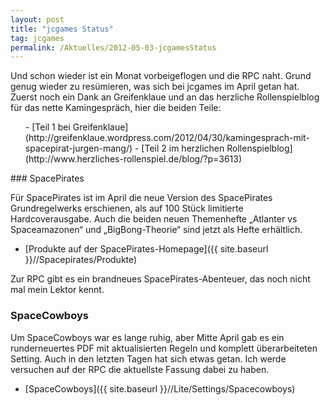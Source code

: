 ```yaml
---
layout: post
title: "jcgames Status"
tag: jcgames
permalink: /Aktuelles/2012-05-03-jcgamesStatus
---
```


Und schon wieder ist ein Monat vorbeigeflogen und die RPC naht. Grund genug wieder zu resümieren, was sich bei jcgames im April getan hat. Zuerst noch ein Dank an Greifenklaue und an das herzliche Rollenspielblog für das nette Kamingespräch, hier die beiden Teile:

<ol>
- [Teil 1 bei Greifenklaue](http://greifenklaue.wordpress.com/2012/04/30/kamingesprach-mit-spacepirat-jurgen-mang/)
- [Teil 2 im herzlichen Rollenspielblog](http://www.herzliches-rollenspiel.de/blog/?p=3613)
</ol>
### SpacePirates

Für SpacePirates ist im April die neue Version des SpacePirates Grundregelwerks erschienen, als auf 100 Stück limitierte Hardcoverausgabe. Auch die beiden neuen Themenhefte &bdquo;Atlanter vs Spaceamazonen&ldquo; und &bdquo;BigBong-Theorie&ldquo; sind jetzt als Hefte erhältlich.

- [Produkte auf der SpacePirates-Homepage]({{ site.baseurl }}//Spacepirates/Produkte)

Zur RPC gibt es ein brandneues SpacePirates-Abenteuer, das noch nicht mal mein Lektor kennt.

### SpaceCowboys

Um SpaceCowboys war es lange ruhig, aber Mitte April gab es ein runderneuertes PDF mit aktualisierten Regeln und komplett überarbeiteten Setting. Auch in den letzten Tagen hat sich etwas getan. Ich werde versuchen auf der RPC die aktuellste Fassung dabei zu haben.

- [SpaceCowboys]({{ site.baseurl }}//Lite/Settings/Spacecowboys)


